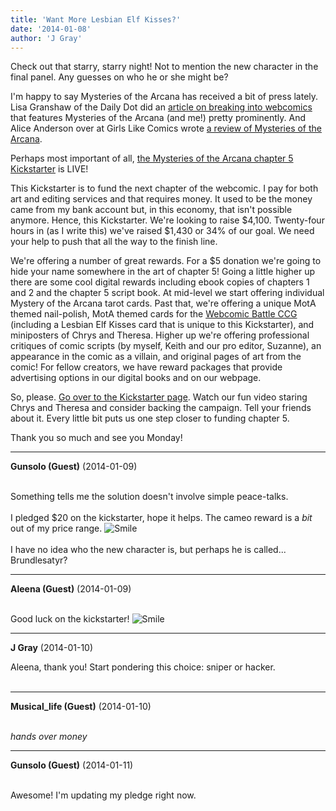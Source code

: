 ```yaml
---
title: 'Want More Lesbian Elf Kisses?'
date: '2014-01-08'
author: 'J Gray'
---
```


<p>Check out that starry, starry night! Not to mention the new character in the final panel. Any guesses on who he or she might be?</p><p>I'm happy to say Mysteries of the Arcana has received a bit of press lately. Lisa Granshaw of the Daily Dot did an <a href="http://www.dailydot.com/fandom/breaking-into-webcomics-new-creators/" target="_blank">article on breaking into webcomics</a> that features Mysteries of the Arcana (and me!) pretty prominently. And Alice Anderson over at Girls Like Comics wrote <a href="http://girlslikecomics.com/mysteries-of-the-arcana/" target="_blank">a review of Mysteries of the Arcana</a>.</p><p>Perhaps most important of all, <a href="http://www.kickstarter.com/projects/355389852/mysteries-of-the-arcana-chapter-5" target="_blank">the Mysteries of the Arcana chapter 5 Kickstarter</a> is LIVE!</p><p>This Kickstarter is to fund the next chapter of the webcomic. I pay for both art and editing services and that requires money. It used to be the money came from my bank account but, in this economy, that isn't possible anymore. Hence, this Kickstarter. We're looking to raise $4,100. Twenty-four hours in (as I write this) we've raised $1,430 or 34% of our goal. We need your help to push that all the way to the finish line.</p><p>We're offering a number of great rewards. For a $5 donation we're going to hide your name somewhere in the art of chapter 5! Going a little higher up there are some cool digital rewards including ebook copies of chapters 1 and 2 and the chapter 5 script book. At mid-level we start offering individual Mystery of the Arcana tarot cards. Past that, we're offering a unique MotA themed nail-polish, MotA themed cards for the <a href="http://www.wagonwebcomicbattle.com/cardgame/" target="_blank">Webcomic Battle CCG</a> (including a Lesbian Elf Kisses card that is unique to this Kickstarter), and miniposters of Chrys and Theresa. Higher up we're offering professional critiques of comic scripts (by myself, Keith and our pro editor, Suzanne), an appearance in the comic as a villain, and original pages of art from the comic! For fellow creators, we have reward packages that provide advertising options in our digital books and on our webpage.</p><p>So, please. <a href="http://www.kickstarter.com/projects/355389852/mysteries-of-the-arcana-chapter-5/" target="_blank">Go over to the Kickstarter page</a>. Watch our fun video staring Chrys and Theresa and consider backing the campaign. Tell your friends about it. Every little bit puts us one step closer to funding chapter 5.</p><p>Thank you so much and see you Monday!</p>

---
**Gunsolo (Guest)** (2014-01-09)

<br> Something tells me the solution doesn't involve simple peace-talks.<br><br>I pledged $20 on the kickstarter, hope it helps. The cameo reward is a *bit* out of my price range. <img src="//smilies/smile.gif" alt="Smile" border="0"><br><br>I have no idea who the new character is, but perhaps he is called... Brundlesatyr?<br>

---
**Aleena (Guest)** (2014-01-09)

<br> Good luck on the kickstarter! <img src="//smilies/smile.gif" alt="Smile" border="0">

---
**J Gray** (2014-01-10)

Aleena, thank you! Start pondering this choice: sniper or hacker.<br><br>

---
**Musical_life (Guest)** (2014-01-10)

<br> *hands over money*

---
**Gunsolo (Guest)** (2014-01-11)

<br> Awesome! I'm updating my pledge right now.<br>

